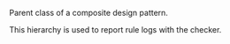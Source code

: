 Parent class of a composite design pattern.

This hierarchy is used to report rule logs with the checker.